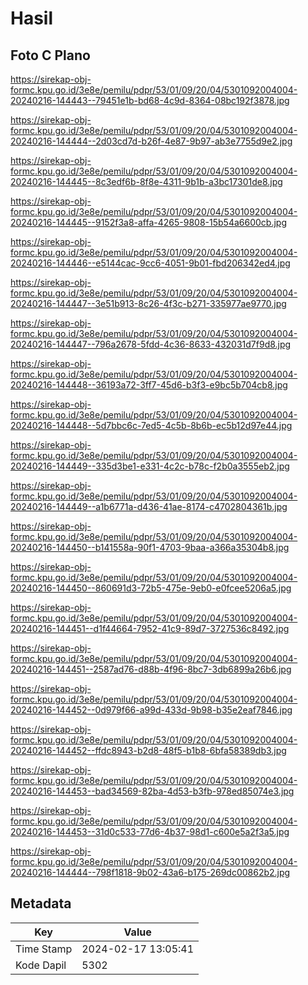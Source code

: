 # Hasil

## Foto C Plano

https://sirekap-obj-formc.kpu.go.id/3e8e/pemilu/pdpr/53/01/09/20/04/5301092004004-20240216-144443--79451e1b-bd68-4c9d-8364-08bc192f3878.jpg

https://sirekap-obj-formc.kpu.go.id/3e8e/pemilu/pdpr/53/01/09/20/04/5301092004004-20240216-144444--2d03cd7d-b26f-4e87-9b97-ab3e7755d9e2.jpg

https://sirekap-obj-formc.kpu.go.id/3e8e/pemilu/pdpr/53/01/09/20/04/5301092004004-20240216-144445--8c3edf6b-8f8e-4311-9b1b-a3bc17301de8.jpg

https://sirekap-obj-formc.kpu.go.id/3e8e/pemilu/pdpr/53/01/09/20/04/5301092004004-20240216-144445--9152f3a8-affa-4265-9808-15b54a6600cb.jpg

https://sirekap-obj-formc.kpu.go.id/3e8e/pemilu/pdpr/53/01/09/20/04/5301092004004-20240216-144446--e5144cac-9cc6-4051-9b01-fbd206342ed4.jpg

https://sirekap-obj-formc.kpu.go.id/3e8e/pemilu/pdpr/53/01/09/20/04/5301092004004-20240216-144447--3e51b913-8c26-4f3c-b271-335977ae9770.jpg

https://sirekap-obj-formc.kpu.go.id/3e8e/pemilu/pdpr/53/01/09/20/04/5301092004004-20240216-144447--796a2678-5fdd-4c36-8633-432031d7f9d8.jpg

https://sirekap-obj-formc.kpu.go.id/3e8e/pemilu/pdpr/53/01/09/20/04/5301092004004-20240216-144448--36193a72-3ff7-45d6-b3f3-e9bc5b704cb8.jpg

https://sirekap-obj-formc.kpu.go.id/3e8e/pemilu/pdpr/53/01/09/20/04/5301092004004-20240216-144448--5d7bbc6c-7ed5-4c5b-8b6b-ec5b12d97e44.jpg

https://sirekap-obj-formc.kpu.go.id/3e8e/pemilu/pdpr/53/01/09/20/04/5301092004004-20240216-144449--335d3be1-e331-4c2c-b78c-f2b0a3555eb2.jpg

https://sirekap-obj-formc.kpu.go.id/3e8e/pemilu/pdpr/53/01/09/20/04/5301092004004-20240216-144449--a1b6771a-d436-41ae-8174-c4702804361b.jpg

https://sirekap-obj-formc.kpu.go.id/3e8e/pemilu/pdpr/53/01/09/20/04/5301092004004-20240216-144450--b141558a-90f1-4703-9baa-a366a35304b8.jpg

https://sirekap-obj-formc.kpu.go.id/3e8e/pemilu/pdpr/53/01/09/20/04/5301092004004-20240216-144450--860691d3-72b5-475e-9eb0-e0fcee5206a5.jpg

https://sirekap-obj-formc.kpu.go.id/3e8e/pemilu/pdpr/53/01/09/20/04/5301092004004-20240216-144451--d1f44664-7952-41c9-89d7-3727536c8492.jpg

https://sirekap-obj-formc.kpu.go.id/3e8e/pemilu/pdpr/53/01/09/20/04/5301092004004-20240216-144451--2587ad76-d88b-4f96-8bc7-3db6899a26b6.jpg

https://sirekap-obj-formc.kpu.go.id/3e8e/pemilu/pdpr/53/01/09/20/04/5301092004004-20240216-144452--0d979f66-a99d-433d-9b98-b35e2eaf7846.jpg

https://sirekap-obj-formc.kpu.go.id/3e8e/pemilu/pdpr/53/01/09/20/04/5301092004004-20240216-144452--ffdc8943-b2d8-48f5-b1b8-6bfa58389db3.jpg

https://sirekap-obj-formc.kpu.go.id/3e8e/pemilu/pdpr/53/01/09/20/04/5301092004004-20240216-144453--bad34569-82ba-4d53-b3fb-978ed85074e3.jpg

https://sirekap-obj-formc.kpu.go.id/3e8e/pemilu/pdpr/53/01/09/20/04/5301092004004-20240216-144453--31d0c533-77d6-4b37-98d1-c600e5a2f3a5.jpg

https://sirekap-obj-formc.kpu.go.id/3e8e/pemilu/pdpr/53/01/09/20/04/5301092004004-20240216-144444--798f1818-9b02-43a6-b175-269dc00862b2.jpg


## Metadata

| Key        | Value               |
| ---------- | ------------------- |
| Time Stamp | 2024-02-17 13:05:41 |
| Kode Dapil | 5302                |



